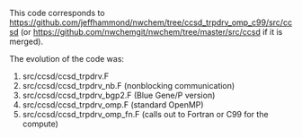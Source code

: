 This code corresponds to https://github.com/jeffhammond/nwchem/tree/ccsd_trpdrv_omp_c99/src/ccsd
(or https://github.com/nwchemgit/nwchem/tree/master/src/ccsd if it is merged).

The evolution of the code was:
1. src/ccsd/ccsd_trpdrv.F
2. src/ccsd/ccsd_trpdrv_nb.F (nonblocking communication)
3. src/ccsd/ccsd_trpdrv_bgp2.F (Blue Gene/P version)
4. src/ccsd/ccsd_trpdrv_omp.F (standard OpenMP)
4. src/ccsd/ccsd_trpdrv_omp_fn.F (calls out to Fortran or C99 for the compute)